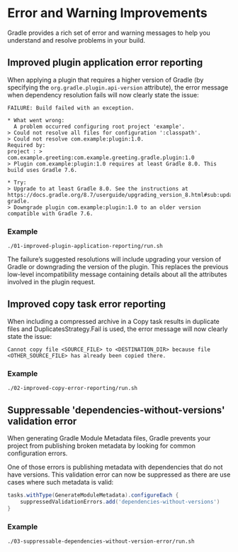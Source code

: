 # Error and Warning Improvements

Gradle provides a rich set of error and warning messages to help you understand and resolve problems in your build.

## Improved plugin application error reporting

When applying a plugin that requires a higher version of Gradle (by specifying the `org.gradle.plugin.api-version` attribute), the error message when dependency resolution fails will now clearly state the issue:

```
FAILURE: Build failed with an exception.

* What went wrong:
  A problem occurred configuring root project 'example'.
> Could not resolve all files for configuration ':classpath'.
> Could not resolve com.example:plugin:1.0.
Required by:
project : > com.example.greeting:com.example.greeting.gradle.plugin:1.0
> Plugin com.example:plugin:1.0 requires at least Gradle 8.0. This build uses Gradle 7.6.

* Try:
> Upgrade to at least Gradle 8.0. See the instructions at https://docs.gradle.org/8.7/userguide/upgrading_version_8.html#sub:updating-gradle.
> Downgrade plugin com.example:plugin:1.0 to an older version compatible with Gradle 7.6.
```

### Example

```shell
./01-improved-plugin-application-reporting/run.sh
```

The failure’s suggested resolutions will include upgrading your version of Gradle or downgrading the version of the plugin. This replaces the previous low-level incompatibility message containing details about all the attributes involved in the plugin request.

## Improved copy task error reporting

When including a compressed archive in a Copy task results in duplicate files and DuplicatesStrategy.Fail is used, the error message will now clearly state the issue:

```
Cannot copy file <SOURCE_FILE> to <DESTINATION_DIR> because file <OTHER_SOURCE_FILE> has already been copied there.
```
### Example

```shell
./02-improved-copy-error-reporting/run.sh
```

## Suppressable 'dependencies-without-versions' validation error
When generating Gradle Module Metadata files, Gradle prevents your project from publishing broken metadata by looking for common configuration errors.

One of those errors is publishing metadata with dependencies that do not have versions. This validation error can now be suppressed as there are use cases where such metadata is valid:

```groovy
tasks.withType(GenerateModuleMetadata).configureEach {
    suppressedValidationErrors.add('dependencies-without-versions')
}
```

### Example

```shell
./03-suppressable-dependencies-without-version-error/run.sh
```

